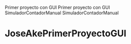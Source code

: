 Primer proyecto con GUI
Primer proyecto con GUI
SimuladorContadorManual
SimuladorContadorManual
# JoseAkePrimerProyectoGUI
